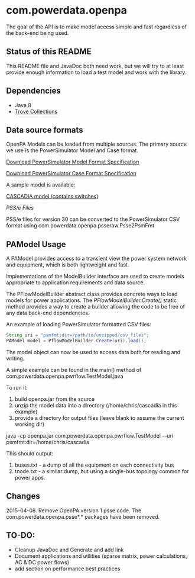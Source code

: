 com.powerdata.openpa
====================

The goal of the API is to make model access simple and fast regardless of the back-end being used.


Status of this README
-----
This README file and JavaDoc both need work, but we will try to at least provide enough information to load a 
test model and work with the library.

Dependencies
------
* Java 8
* [Trove Collections](http://trove.starlight-systems.com/)


Data source formats
------

OpenPA Models can be loaded from multiple sources.  The primary source we use is the PowerSimulator Model and Case format.

[Download PowerSimulator Model Format Specification](http://powerdata.github.io/com.powerdata.openpa/PowerSimulatorModelFormats.pdf)

[Download PowerSimulator Case Format Specification](http://powerdata.github.io/com.powerdata.openpa/PowerSimulatorCaseFormats.pdf)

A sample model is available:

[CASCADIA model (contains switches)](http://powerdata.github.io/com.powerdata.openpa/psmfmtmodels/cascadia.zip)

*PSS/e Files*

PSS/e files for version 30 can be converted to the PowerSimulator CSV format using com.powerdata.openpa.psseraw.Psse2PsmFmt


PAModel Usage
-----

A PAModel provides access to a transient view the power system network and equipment, which is both lightweight and fast.  

Implementations of the ModelBuilder interface are used to create models appropriate to application requirements
and data source.

The PFlowModelBuilder abstract class provides concrete ways to load models for power applications.
The *PFlowModelBuilder.Create()* static method provides a way to create a builder allowing the code to be free of 
any data back-end dependencies.

An example of loading PowerSimulator formatted CSV files:

```java
String uri = "psmfmt:dir=/path/to/unzipped/csv_files";
PAModel model = PflowModelBuilder.Create(uri).load();
```

The model object can now be used to access data both for reading and writing.  

A simple example can be found in the main() method of com.powerdata.openpa.pwrflow.TestModel.java

To run it:

1. build openpa.jar from the source
2. unzip the model data into a directory (/home/chris/cascadia in this example)
3. provide a directory for output files (leave blank to assume the current working dir)

java -cp openpa.jar com.powerdata.openpa.pwrflow.TestModel --uri psmfmt:dir=/home/chris/cascadia

This should output:

1. buses.txt - a dump of all the equipment on each connectivity bus
2. tnode.txt - a similar dump, but using a single-bus topology common for power apps.

Changes
------
2015-04-08.  Remove OpenPA version 1 psse code.  The com.powerdata.openpa.psse\*.\* packages have been removed.  

TO-DO:
------
* Cleanup JavaDoc and Generate and add link
* Document applications and utilities (sparse matrix, power calculations, AC & DC power flows)
* add section on performance best practices

